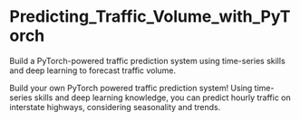 # Predicting_Traffic_Volume_with_PyTorch
Build a PyTorch-powered traffic prediction system using time-series skills and deep learning to forecast traffic volume.

Build your own PyTorch powered traffic prediction system! Using time-series skills and deep learning knowledge, you can predict hourly traffic on interstate highways, considering seasonality and trends.


